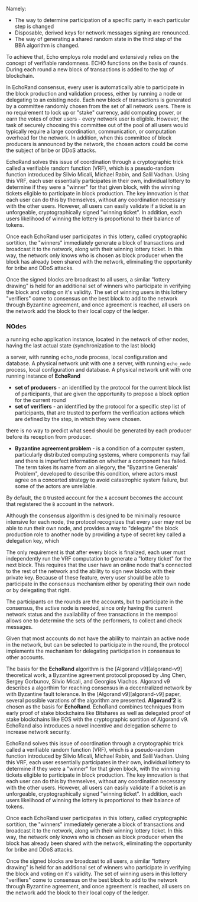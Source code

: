 Namely:

- The way to determine participation of a specific party in each particular step is changed
- Disposable, derived keys for network messages signing are renounced.
- The way of generating a shared random state in the third step of the BBA algorithm is changed.

To achieve that, Echo employs role model and extensively relies on the concept of verifiable randomness. ECHO functions on the basis of rounds. During each round a new block of transactions is added to the top of blockchain.

In EchoRand consensus, every user is automatically able to participate in the block production and validation process, either by running a node or delegating to an existing node. Each new block of transactions is generated by a committee randomly chosen from the set of all network users. There is no requirement to lock up or "stake" currency, add computing power, or earn the votes of other users - every network user is eligible. However, the task of securely choosing this committee out of the pool of all users would typically require a large coordination, communication, or computation overhead for the network. In addition, when this committee of block producers is announced by the network, the chosen actors could be come the subject of bribe or DDoS attacks.

EchoRand solves this issue of coordination through a cryptographic trick called a verifiable random function (VRF), which is a pseudo-random function introduced by Silvio Micali, Michael Rabin, and Salil Vadhan. Using this VRF, each user essentially participates in their own, individual lottery to determine if they were a "winner" for that given block, with the winning tickets eligible to participate in block production. The key innovation is that each user can do this by themselves, without any coordination necessary with the other users. However, all users can easily validate if a ticket is an unforgeable, cryptographically signed "winning ticket". In addition, each users likelihood of winning the lottery is proportional to their balance of tokens.

Once each EchoRand user participates in this lottery, called cryptographic sortition, the "winners" immediately generate a block of transactions and broadcast it to the network, along with their winning lottery ticket. In this way, the network only knows who is chosen as block producer when the block has already been shared with the network, eliminating the opportunity for bribe and DDoS attacks.

Once the signed blocks are broadcast to all users, a similar "lottery drawing" is held for an additional set of winners who participate in verifying the block and voting on it's validity. The set of winning users in this lottery "verifiers" come to consensus on the best block to add to the network through Byzantine agreement, and once agreement is reached, all users on the network add the block to their local copy of the ledger.

### NOdes

a running echo application instance, located in the network of other nodes, having the last actual state (synchronization to the last block)

a server, with running echo_node process, local configuration and database. A physical network unit with one a server, with running `echo_node` process, local configuration and database. A physical network unit with one running instance of **EchoRand**

- **set of producers** - an identified by the protocol for the current block list of participants, that are given the opportunity to propose a block option for the current round
- **set of verifiers** - an identified by the protocol for a specific step list of participants, that are trusted to perform the verification actions which are defined by the step, in which they were chosen.

there is no way to predict what seed should be generated by each producer before its reception from producer.

- **Byzantine agreement problem** - is a condition of a computer system, particularly distributed computing systems, where components may fail and there is imperfect information on whether a component has failed. The term takes its name from an allegory, the "Byzantine Generals' Problem", developed to describe this condition, where actors must agree on a concerted strategy to avoid catastrophic system failure, but some of the actors are unreliable.

By default, the `B` trusted account for the `A` account becomes the account that registered the `B` account in the network.

Although the consensus algorithm is designed to be minimally resource intensive for each node, the protocol recognizes that every user may not be able to run their own node, and provides a way to "delegate" the block production role to another node by providing a type of secret key called a delegation key, which

The only requirement is that after every block is finalized, each user must independently run the VRF computation to generate a "lottery ticket" for the next block. This requires that the user have an online node that's connected to the rest of the network and the ability to sign new blocks with their private key. Because of these feature, every user should be able to participate in the consensus mechanism either by operating their own node or by delegating that right.

The participants on the rounds are the accounts, but to participate in the consensus, the active node is needed, since only having the current network status and the availability of free transactions in the mempool allows one to determine the sets of the performers, to collect and check messages.

Given that most accounts do not have the ability to maintain an active node in the network, but can be selected to participate in the round, the protocol implements the mechanism for delegating participation in consensus to other accounts.

The basis for the **EchoRand** algorithm is the [Algorand v9][algorand-v9] theoretical work, a Byzantine agreement protocol proposed by Jing Chen, Sergey Gorbunov, Silvio Micali, and Georgios Vlachos. Algorand v9 describes a algorthim for reaching consensus in a decentralized network by with Byzantine fault tolerance. In the [Algorand v9][algorand-v9] paper, several possible varations of the algorithm are presented. **Algorand’2** is chosen as the basis for **EchoRand**. EchoRand combines techniques from early proof of stake blockchains like Bitshares as well as delegated proof of stake blockchains like EOS with the cryptographic sortition of Algorand v9. EchoRand also introduces a novel incentive and delegation scheme to increase network security.

EchoRand solves this issue of coordination through a cryptographic trick called a verifiable random function (VRF), which is a pseudo-random function introduced by Silvio Micali, Michael Rabin, and Salil Vadhan. Using this VRF, each user essentially participates in their own, individual lottery to determine if they were a "winner" for that given block, with the winning tickets eligible to participate in block production. The key innovation is that each user can do this by themselves, without any coordination necessary with the other users. However, all users can easily validate if a ticket is an unforgeable, cryptographically signed "winning ticket". In addition, each users likelihood of winning the lottery is proportional to their balance of tokens.

Once each EchoRand user participates in this lottery, called cryptographic sortition, the "winners" immediately generate a block of transactions and broadcast it to the network, along with their winning lottery ticket. In this way, the network only knows who is chosen as block producer when the block has already been shared with the network, eliminating the opportunity for bribe and DDoS attacks.

Once the signed blocks are broadcast to all users, a similar "lottery drawing" is held for an additional set of winners who participate in verifying the block and voting on it's validity. The set of winning users in this lottery "verifiers" come to consensus on the best block to add to the network through Byzantine agreement, and once agreement is reached, all users on the network add the block to their local copy of the ledger.
